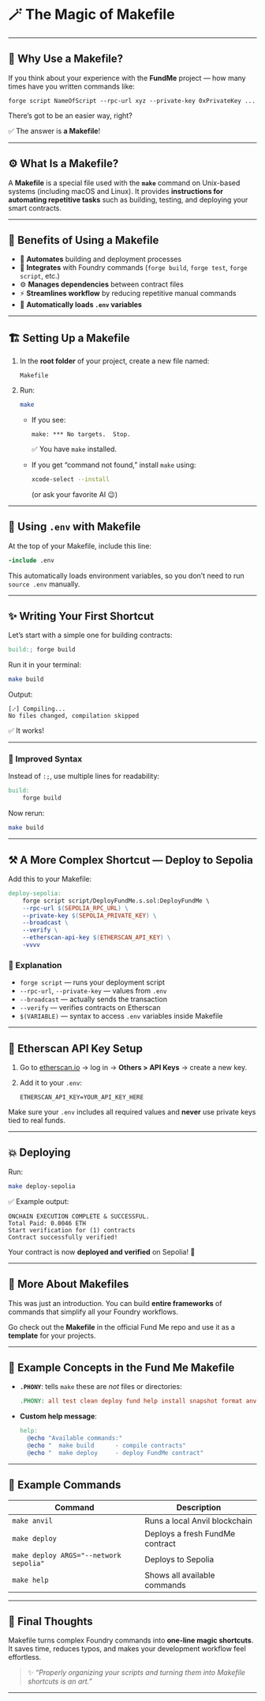 
# 🪄 The Magic of Makefile

---

## 🧠 Why Use a Makefile?

If you think about your experience with the **FundMe** project — how many times have you written commands like:

```
forge script NameOfScript --rpc-url xyz --private-key 0xPrivateKey ...
```

There’s got to be an easier way, right?

✅ The answer is **a Makefile**!

---

## ⚙️ What Is a Makefile?

A **Makefile** is a special file used with the **`make`** command on Unix-based systems (including macOS and Linux).
It provides **instructions for automating repetitive tasks** such as building, testing, and deploying your smart contracts.

---

## 🚀 Benefits of Using a Makefile

* 🔁 **Automates** building and deployment processes
* 🧩 **Integrates** with Foundry commands (`forge build`, `forge test`, `forge script`, etc.)
* ⚙️ **Manages dependencies** between contract files
* ⚡ **Streamlines workflow** by reducing repetitive manual commands
* 🔐 **Automatically loads `.env` variables**

---

## 🏗️ Setting Up a Makefile

1. In the **root folder** of your project, create a new file named:

   ```
   Makefile
   ```

2. Run:

   ```bash
   make
   ```

   * If you see:

     ```
     make: *** No targets.  Stop.
     ```

     ✅ You have `make` installed.
   * If you get “command not found,” install `make` using:

     ```bash
     xcode-select --install
     ```

     (or ask your favorite AI 😉)

---

## 🧾 Using `.env` with Makefile

At the top of your Makefile, include this line:

```makefile
-include .env
```

This automatically loads environment variables, so you don’t need to run `source .env` manually.

---

## ✨ Writing Your First Shortcut

Let’s start with a simple one for building contracts:

```makefile
build:; forge build
```

Run it in your terminal:

```bash
make build
```

Output:

```
[⠔] Compiling...
No files changed, compilation skipped
```

✅ It works!

---

### 🔹 Improved Syntax

Instead of `:;`, use multiple lines for readability:

```makefile
build:
	forge build
```

Now rerun:

```bash
make build
```

---

## ⚒️ A More Complex Shortcut — Deploy to Sepolia

Add this to your Makefile:

```makefile
deploy-sepolia:
	forge script script/DeployFundMe.s.sol:DeployFundMe \
	--rpc-url $(SEPOLIA_RPC_URL) \
	--private-key $(SEPOLIA_PRIVATE_KEY) \
	--broadcast \
	--verify \
	--etherscan-api-key $(ETHERSCAN_API_KEY) \
	-vvvv
```

### 💬 Explanation

* `forge script` — runs your deployment script
* `--rpc-url`, `--private-key` — values from `.env`
* `--broadcast` — actually sends the transaction
* `--verify` — verifies contracts on Etherscan
* `$(VARIABLE)` — syntax to access `.env` variables inside Makefile

---

## 🔑 Etherscan API Key Setup

1. Go to [etherscan.io](https://etherscan.io) → log in → **Others > API Keys** → create a new key.
2. Add it to your `.env`:

   ```
   ETHERSCAN_API_KEY=YOUR_API_KEY_HERE
   ```

Make sure your `.env` includes all required values and **never** use private keys tied to real funds.

---

## 💥 Deploying

Run:

```bash
make deploy-sepolia
```

✅ Example output:

```
ONCHAIN EXECUTION COMPLETE & SUCCESSFUL.
Total Paid: 0.0046 ETH
Start verification for (1) contracts
Contract successfully verified!
```

Your contract is now **deployed and verified** on Sepolia! 🎉

---

## 🧩 More About Makefiles

This was just an introduction. You can build **entire frameworks** of commands that simplify all your Foundry workflows.

Go check out the **Makefile** in the official Fund Me repo and use it as a **template** for your projects.

---

## 🧱 Example Concepts in the Fund Me Makefile

* **`.PHONY`**: tells `make` these are *not* files or directories:

  ```makefile
  .PHONY: all test clean deploy fund help install snapshot format anvil
  ```

* **Custom help message**:

  ```makefile
  help:
  	@echo "Available commands:"
  	@echo "  make build      - compile contracts"
  	@echo "  make deploy     - deploy FundMe contract"
  ```

---

## 🧪 Example Commands

| Command                                | Description                     |
| -------------------------------------- | ------------------------------- |
| `make anvil`                           | Runs a local Anvil blockchain   |
| `make deploy`                          | Deploys a fresh FundMe contract |
| `make deploy ARGS="--network sepolia"` | Deploys to Sepolia              |
| `make help`                            | Shows all available commands    |

---

## 🎯 Final Thoughts

Makefile turns complex Foundry commands into **one-line magic shortcuts**.
It saves time, reduces typos, and makes your development workflow feel effortless.

> ✨ *“Properly organizing your scripts and turning them into Makefile shortcuts is an art.”*

---

